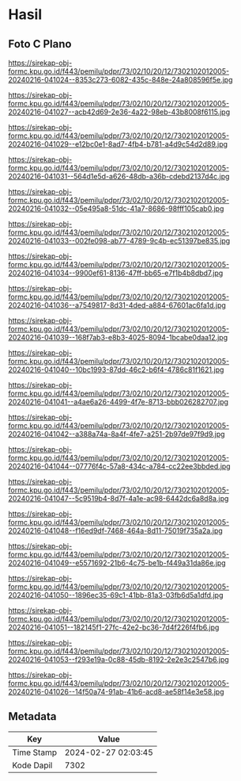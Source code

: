# Hasil

## Foto C Plano

https://sirekap-obj-formc.kpu.go.id/f443/pemilu/pdpr/73/02/10/20/12/7302102012005-20240216-041024--8353c273-6082-435c-848e-24a808596f5e.jpg

https://sirekap-obj-formc.kpu.go.id/f443/pemilu/pdpr/73/02/10/20/12/7302102012005-20240216-041027--acb42d69-2e36-4a22-98eb-43b8008f6115.jpg

https://sirekap-obj-formc.kpu.go.id/f443/pemilu/pdpr/73/02/10/20/12/7302102012005-20240216-041029--e12bc0e1-8ad7-4fb4-b781-a4d9c54d2d89.jpg

https://sirekap-obj-formc.kpu.go.id/f443/pemilu/pdpr/73/02/10/20/12/7302102012005-20240216-041031--564d1e5d-a626-48db-a36b-cdebd2137d4c.jpg

https://sirekap-obj-formc.kpu.go.id/f443/pemilu/pdpr/73/02/10/20/12/7302102012005-20240216-041032--05e495a8-51dc-41a7-8686-98fff105cab0.jpg

https://sirekap-obj-formc.kpu.go.id/f443/pemilu/pdpr/73/02/10/20/12/7302102012005-20240216-041033--002fe098-ab77-4789-9c4b-ec51397be835.jpg

https://sirekap-obj-formc.kpu.go.id/f443/pemilu/pdpr/73/02/10/20/12/7302102012005-20240216-041034--9900ef61-8136-47ff-bb65-e7f1b4b8dbd7.jpg

https://sirekap-obj-formc.kpu.go.id/f443/pemilu/pdpr/73/02/10/20/12/7302102012005-20240216-041036--a7549817-8d31-4ded-a884-67601ac6fa1d.jpg

https://sirekap-obj-formc.kpu.go.id/f443/pemilu/pdpr/73/02/10/20/12/7302102012005-20240216-041039--168f7ab3-e8b3-4025-8094-1bcabe0daa12.jpg

https://sirekap-obj-formc.kpu.go.id/f443/pemilu/pdpr/73/02/10/20/12/7302102012005-20240216-041040--10bc1993-87dd-46c2-b6f4-4786c81f1621.jpg

https://sirekap-obj-formc.kpu.go.id/f443/pemilu/pdpr/73/02/10/20/12/7302102012005-20240216-041041--a4ae6a26-4499-4f7e-8713-bbb026282707.jpg

https://sirekap-obj-formc.kpu.go.id/f443/pemilu/pdpr/73/02/10/20/12/7302102012005-20240216-041042--a388a74a-8a4f-4fe7-a251-2b97de97f9d9.jpg

https://sirekap-obj-formc.kpu.go.id/f443/pemilu/pdpr/73/02/10/20/12/7302102012005-20240216-041044--07776f4c-57a8-434c-a784-cc22ee3bbded.jpg

https://sirekap-obj-formc.kpu.go.id/f443/pemilu/pdpr/73/02/10/20/12/7302102012005-20240216-041047--5c9519b4-8d7f-4a1e-ac98-6442dc6a8d8a.jpg

https://sirekap-obj-formc.kpu.go.id/f443/pemilu/pdpr/73/02/10/20/12/7302102012005-20240216-041048--f16ed9df-7468-464a-8d11-75019f735a2a.jpg

https://sirekap-obj-formc.kpu.go.id/f443/pemilu/pdpr/73/02/10/20/12/7302102012005-20240216-041049--e5571692-21b6-4c75-be1b-f449a31da86e.jpg

https://sirekap-obj-formc.kpu.go.id/f443/pemilu/pdpr/73/02/10/20/12/7302102012005-20240216-041050--1896ec35-69c1-41bb-81a3-03fb6d5a1dfd.jpg

https://sirekap-obj-formc.kpu.go.id/f443/pemilu/pdpr/73/02/10/20/12/7302102012005-20240216-041051--182145f1-27fc-42e2-bc36-7d4f226f4fb6.jpg

https://sirekap-obj-formc.kpu.go.id/f443/pemilu/pdpr/73/02/10/20/12/7302102012005-20240216-041053--f293e19a-0c88-45db-8192-2e2e3c2547b6.jpg

https://sirekap-obj-formc.kpu.go.id/f443/pemilu/pdpr/73/02/10/20/12/7302102012005-20240216-041026--14f50a74-91ab-41b6-acd8-ae58f14e3e58.jpg


## Metadata

| Key        | Value               |
| ---------- | ------------------- |
| Time Stamp | 2024-02-27 02:03:45 |
| Kode Dapil | 7302                |



